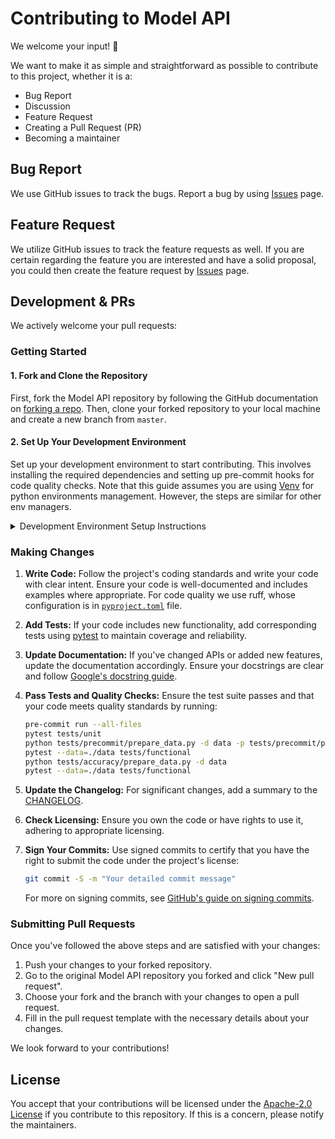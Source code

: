 # Contributing to Model API

We welcome your input! 👐

We want to make it as simple and straightforward as possible to contribute to this project, whether it is a:

- Bug Report
- Discussion
- Feature Request
- Creating a Pull Request (PR)
- Becoming a maintainer

## Bug Report

We use GitHub issues to track the bugs. Report a bug by using [Issues](https://github.com/open-edge-platform/model_api/issues/new) page.

## Feature Request

We utilize GitHub issues to track the feature requests as well. If you are certain regarding the feature you are interested and have a solid proposal, you could then create the feature request by [Issues](https://github.com/open-edge-platform/model_api/issues/new) page.

## Development & PRs

We actively welcome your pull requests:

### Getting Started

#### 1. Fork and Clone the Repository

First, fork the Model API repository by following the GitHub documentation on [forking a repo](https://docs.github.com/en/enterprise-cloud@latest/pull-requests/collaborating-with-pull-requests/working-with-forks/fork-a-repo). Then, clone your forked repository to your local machine and create a new branch from `master`.

#### 2. Set Up Your Development Environment

Set up your development environment to start contributing. This involves installing the required dependencies and setting up pre-commit hooks for code quality checks. Note that this guide assumes you are using [Venv](https://docs.python.org/3/library/venv.html) for python environments management. However, the steps are similar for other env managers.

<details>
<summary>Development Environment Setup Instructions</summary>

1. Create and activate a new python environment:

   ```bash
   python -m venv .mapi
   source .mapi/bin/activate
   ```

2. Install the development requirements:

   ```bash
   pip install -e ./src[full]
   ```

3. [Build](https://github.com/open-edge-platform/model_api?tab=readme-ov-file#c) C++ binaries

Make sure to address any pre-commit issues before finalizing your pull request.
Pre-commit checks can be launched by the command:

```bash
pre-commit run --all-files
```

</details>

### Making Changes

1. **Write Code:** Follow the project's coding standards and write your code with clear intent. Ensure your code is well-documented and includes examples where appropriate. For code quality we use ruff, whose configuration is in [`pyproject.toml`](pyproject.toml) file.

2. **Add Tests:** If your code includes new functionality, add corresponding tests using [pytest](https://docs.pytest.org/en/7.4.x/) to maintain coverage and reliability.

3. **Update Documentation:** If you've changed APIs or added new features, update the documentation accordingly. Ensure your docstrings are clear and follow [Google's docstring guide](https://google.github.io/styleguide/pyguide.html#38-comments-and-docstrings).

4. **Pass Tests and Quality Checks:** Ensure the test suite passes and that your code meets quality standards by running:

   ```bash
   pre-commit run --all-files
   pytest tests/unit
   python tests/precommit/prepare_data.py -d data -p tests/precommit/public_scope.json
   pytest --data=./data tests/functional
   python tests/accuracy/prepare_data.py -d data
   pytest --data=./data tests/functional
   ```

5. **Update the Changelog:** For significant changes, add a summary to the [CHANGELOG](CHANGELOG.md).

6. **Check Licensing:** Ensure you own the code or have rights to use it, adhering to appropriate licensing.

7. **Sign Your Commits:** Use signed commits to certify that you have the right to submit the code under the project's license:

   ```bash
   git commit -S -m "Your detailed commit message"
   ```

   For more on signing commits, see [GitHub's guide on signing commits](https://docs.github.com/en/github/authenticating-to-github/managing-commit-signature-verification/signing-commits).

### Submitting Pull Requests

Once you've followed the above steps and are satisfied with your changes:

1. Push your changes to your forked repository.
2. Go to the original Model API repository you forked and click "New pull request".
3. Choose your fork and the branch with your changes to open a pull request.
4. Fill in the pull request template with the necessary details about your changes.

We look forward to your contributions!

## License

You accept that your contributions will be licensed under the [Apache-2.0 License](https://choosealicense.com/licenses/apache-2.0/) if you contribute to this repository. If this is a concern, please notify the maintainers.
